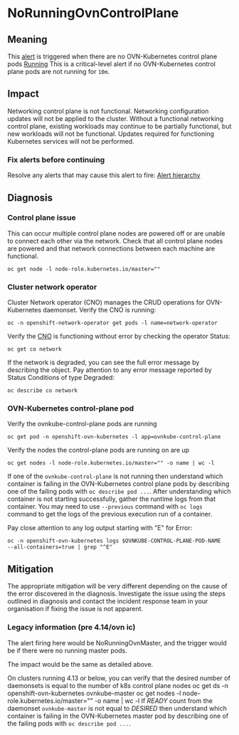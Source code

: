 # NoRunningOvnControlPlane

## Meaning

This [alert][NoRunningOvnControlPlane] is triggered when there are no
OVN-Kubernetes control plane pods
[Running][PodRunning]
This is a critical-level alert if no OVN-Kubernetes control plane pods
are not running for `10m`.

## Impact
Networking control plane is not functional. Networking configuration updates
will not be applied to the cluster.
Without a functional networking control plane, existing workloads may continue
to be partially functional,
but new workloads will not be functional.
Updates required for functioning Kubernetes services will not be performed.

### Fix alerts before continuing

Resolve any alerts that may cause this alert to fire:
[Alert hierarchy](./hierarchy/alerts-hierarchy.svg)

## Diagnosis
### Control plane issue

This can occur multiple control plane nodes are powered off or are unable to
connect each other via the network. Check that all control plane nodes are
powered and that network connections between each machine are functional.

    oc get node -l node-role.kubernetes.io/master=""

### Cluster network operator
Cluster Network operator (CNO) manages the CRUD operations for OVN-Kubernetes
daemonset.
Verify the CNO is running:

    oc -n openshift-network-operator get pods -l name=network-operator

Verify the [CNO](https://github.com/openshift/cluster-network-operator/) is
functioning without error by checking the operator Status:

    oc get co network

If the network is degraded, you can see the full error message by describing the
object. Pay attention to any error message reported by Status Conditions of type
Degraded:

    oc describe co network


### OVN-Kubernetes control-plane pod
Verify the ovnkube-control-plane pods are running

    oc get pod -n openshift-ovn-kubernetes -l app=ovnkube-control-plane

Verify the nodes the control-plane pods are running on are up

    oc get nodes -l node-role.kubernetes.io/master="" -o name | wc -l

If one of the `ovnkube-control-plane` is not running
then understand which container is failing in the OVN-Kubernetes
control plane pods by describing one of the failing pods with `oc describe pod ...`.
After understanding which container is not starting successfully, gather the
runtime logs from that container.
You may need to use `--previous` command with `oc logs` command to get the
logs of the previous execution run of a container.

Pay close attention to any log output starting with "E" for Error:

    oc -n openshift-ovn-kubernetes logs $OVNKUBE-CONTROL-PLANE-POD-NAME
    --all-containers=true | grep "^E"

## Mitigation

The appropriate mitigation will be very different depending on the cause of the
error discovered in the diagnosis.
Investigate the issue using the steps outlined in diagnosis and contact the
incident response team in your organisation if fixing the issue is not apparent.

[NoRunningOvnControlPlane]: https://github.com/openshift/cluster-network-operator/blob/master/bindata/network/ovn-kubernetes/self-hosted/multi-zone-interconnect/alert-rules-control-plane.yaml
[PodRunning]: https://kubernetes.io/docs/concepts/workloads/pods/pod-lifecycle/#pod-phase

### Legacy information (pre 4.14/ovn ic)

The alert firing here would be NoRunningOvnMaster, and the trigger
would be if there were no running master pods.

The impact would be the same as detailed above.

On clusters running 4.13 or below, you can verify that the
desired number of daemonsets is equal to the number of k8s
control plane nodes
    oc get ds -n openshift-ovn-kubernetes ovnkube-master
    oc get nodes -l node-role.kubernetes.io/master="" -o name | wc -l
If _READY_ count from the daemonset `ovnkube-master` is not equal to
_DESIRED_ then understand which container is failing in the OVN-Kubernetes
master pod by describing one of the failing pods with `oc describe pod ...`.

